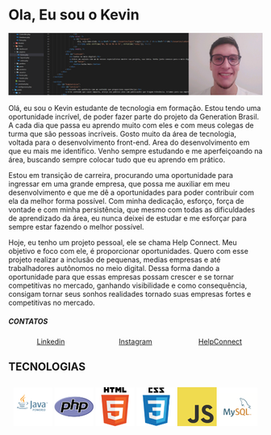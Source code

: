 # Ola, Eu sou o Kevin 

![alt text](img/banner.png)

Olá, eu sou o Kevin estudante de tecnologia em formação. Estou tendo uma oportunidade incrível, de poder fazer parte do projeto da Generation Brasil. A cada dia que passa eu aprendo muito com eles e com meus colegas de turma que são pessoas incríveis. Gosto muito da área de tecnologia, voltada para o desenvolvimento front-end. Area do desenvolvimento em que eu mais me identifico. Venho sempre estudando e me aperfeiçoando na área, buscando sempre colocar tudo que eu aprendo em prático.

Estou em transição de carreira, procurando uma oportunidade para ingressar em uma grande empresa, que possa me auxiliar em meu desenvolvimento e que me dê a oportunidades para poder contribuir com ela da melhor forma possível. Com minha dedicação, esforço, força de vontade e com minha persistência, que mesmo com todas as dificuldades de aprendizado da área, eu nunca deixei de estudar e me esforçar para sempre estar fazendo o melhor possível.  

Hoje, eu tenho um projeto pessoal, ele se chama Help Connect. Meu objetivo e foco com ele, é proporcionar oportunidades. Quero com esse projeto realizar a inclusão de pequenas, medias empresas e até trabalhadores autônomos no meio digital. Dessa forma dando a oportunidade para que essas empresas possam crescer e se tornar competitivas no mercado, ganhando visibilidade e como consequência, consigam tornar seus sonhos realidades tornado suas empresas fortes e competitivas no mercado.

##### CONTATOS

<div style="display: flex; align-items: center; justify-content: space-between;">
    <a style="width: 33.3333%; text-align: center;" href="https://www.linkedin.com/in/kevin-alec-neri-lazzarotto-72a781137/">Linkedin</a>
    <a style="width: 33.3333%; text-align: center;" href="https://www.instagram.com/clmkevin/?hl=pt-br">Instagram</a>
    <a style="width: 33.3333%; text-align: center;" href="https://helpconnect.com.br/framework">HelpConnect</a>
</div>

## TECNOLOGIAS

<div style="display: flex; align-items: center; justify-content: space-between; width: 96%; height: auto; padding: 2%;">
    <img width="16%" height="auto" src="https://raw.githubusercontent.com/github/explore/80688e429a7d4ef2fca1e82350fe8e3517d3494d/topics/java/java.png">
    <img width="16%" height="auto" src="https://raw.githubusercontent.com/github/explore/80688e429a7d4ef2fca1e82350fe8e3517d3494d/topics/php/php.png">
    <img width="16%" height="auto" src="https://raw.githubusercontent.com/github/explore/80688e429a7d4ef2fca1e82350fe8e3517d3494d/topics/html/html.png">
    <img width="16%" height="auto" src="https://raw.githubusercontent.com/github/explore/80688e429a7d4ef2fca1e82350fe8e3517d3494d/topics/css/css.png">
    <img width="16%" height="auto" src="https://raw.githubusercontent.com/github/explore/80688e429a7d4ef2fca1e82350fe8e3517d3494d/topics/javascript/javascript.png">
    <img width="16%" height="auto" src="https://raw.githubusercontent.com/github/explore/80688e429a7d4ef2fca1e82350fe8e3517d3494d/topics/mysql/mysql.png">
</div>